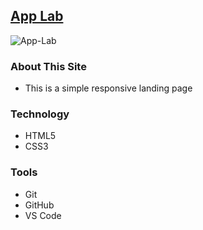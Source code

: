 ## [App Lab](https://ph-app-lab.netlify.app/)

<img src="https://i.ibb.co/DkvrHXy/App-Lab.png" alt="App-Lab" border="0">

### About This Site

- This is a simple responsive landing page

### Technology

- HTML5
- CSS3

### Tools

- Git
- GitHub
- VS Code
